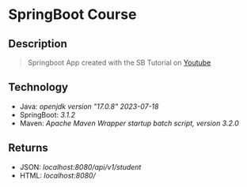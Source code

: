 # SpringBoot Course

## Description

> Springboot App created with the SB Tutorial on [Youtube](https://www.youtube.com/watch?v=9SGDpanrc8U)

## Technology

* Java: _openjdk version "17.0.8" 2023-07-18_
* SpringBoot: _3.1.2_
* Maven: _Apache Maven Wrapper startup batch script, version 3.2.0_

## Returns

* JSON: _localhost:8080/api/v1/student_
* HTML: _localhost:8080/_
